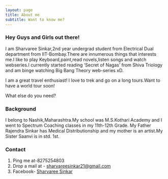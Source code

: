 ```yaml
---
layout: page
title: About me
subtitle: Want to know me?
---
```


### Hey Guys and Girls out there!
I am Sharvaree Sinkar,2nd year undergrad student from Electrical Dual department from IIT-Bombay.There are innumerous things that interests me.I like to play Keyboard,paint,read novels,listen songs and watch webseries.I currently started reading ‘Secret of Nagas’ from Shiva Triology and am binge watching Big Bang Theory web-series xD.

I am a great travel enthusiast! I love to trek and go on a long tours.Want to have a world tour soon!

What else do you need?

### Background

I belong to Nashik,Maharashtra.My school was M.S.Kothari Academy and I went to Spectrum Coaching classes in my 11th-12th Grade. 
My Father Rajendra Sinkar has Medical Distributionship and my mother is an artist.My Sister Saanvi is in std. 1st.

### Contact

1. Ping me at-8275254803
2. Drop a mail at - sharvareesinkar21@gmail.com
3. Facebook- [Sharvaree Sinkar](https://www.facebook.com/profile.php?id=100006143535083)
